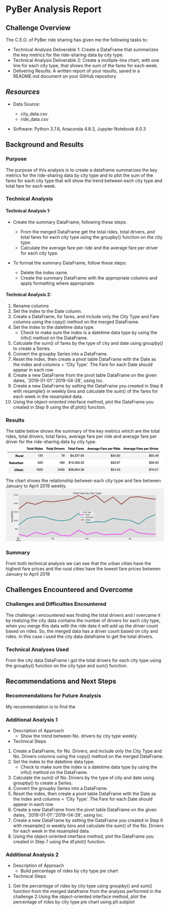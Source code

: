 # PyBer Analysis Report

## Challenge Overview
The C.E.O. of PyBer ride sharing has given me the following tasks to:

 * Technical Analysis Deliverable 1: Create a DataFrame that summarizes the key metrics for the ride-sharing data by city type.
 * Technical Analysis Deliverable 2: Create a multiple-line chart, with one line for each city type, that shows the sum of the fares for each week.
 * Delivering Results: A written report of your results, saved in a README.md document on your GitHub repository

## *Resources*

  * Data Source:
     * city_data.csv
     * ride_data.csv
  
  * Software: Python 3.7.6, Anaconda 4.8.3, Jupyter Notebook 6.0.3

## Background and Results

### Purpose
The purpose of this analysis is to create a dataframe summarizes the key metrics for the ride-sharing data by city type and to plot the sum of the fares for each city type that will show the trend between each city type and total fare for each week.


### Technical Analysis

#### Technical Analysis 1:
* Create the summary DataFrame, following these steps:
  * From the merged DataFrame get the total rides, total drivers, and total fares for each city type using the groupby() function on the city type.
  * Calculate the average fare per ride and the average fare per driver for each city type.

* To format the summary DataFrame, follow these steps:
  * Delete the index name.
  * Create the summary DataFrame with the appropriate columns and apply formatting where appropriate.
 
#### Technical Analysis 2:
1. Rename columns 
2. Set the index to the Date column.
3. Create a  DataFrame, for fares, and include only the City Type and Fare columns using the copy() method on the merged DataFrame.
4. Set the index to the datetime data type.
    * Check to make sure the index is a datetime data type by using the info() method on the DataFrame.
5. Calculate the sum() of fares by the type of city and date using groupby() to create a Series.
6. Convert the groupby Series into a DataFrame.
7. Reset the index, then create a pivot table DataFrame with the Date as the index and columns = 'City Type'. The Fare for each Date should appear in each row.
8. Create a new DataFrame from the pivot table DataFrame on the given dates, '2019-01-01':'2019-04-28', using loc.
9. Create a new DataFrame by setting the DataFrame you created in Step 8 with resample() in weekly bins and calculate the sum() of the fares for each week in the resampled data.
10. Using the object-oriented interface method, plot the DataFrame you created in Step 9 using the df.plot() function.
### Results

The table below shows the summary of the key metrics which are the total rides, total drivers, total fares, average fare per ride and average fare per driver for the ride-sharing data by city type.
![Pyber Summary Table](https://github.com/soijebor/PyBer_Analysis/blob/master/Analysis/pyber_summary_data.png)
The chart shows the relationship between each city type and fare between January to April 2019 weekly.
![Multiple line chart of the dataframe](https://github.com/soijebor/PyBer_Analysis/blob/master/Analysis/Fig8.png)

### Summary
From both technical analysis we can see that the urban cities have the highest fare prices and the rural cities have the lowest fare prices between January to April 2019

## Challenges Encountered and Overcome

### Challenges and Difficulties Encountered
The challenge i encountered was finding the total drivers and i overcame it by realizing the city data contains the number of drivers for each city type, when you merge this data with the ride data it will add up the driver count based on rides. So, the merged data has a driver count based on city and rides. In this case i used the city data dataframe to get the total drivers.

### Technical Analyses Used
 From the city data DataFrame i got the total drivers for each city type using the groupby() function on the city type and sum() function.
 
## Recommendations and Next Steps

### Recommendations for Future Analysis
My recommendation is to find the
### Additional Analysis 1

* Description of Approach
  * Show the trend between No. drivers by city type weekly
* Technical Steps
1. Create a  DataFrame, for No. Drivers, and include only the City Type and No. Drivers columns using the copy() method on the merged DataFrame.
2. Set the index to the datetime data type.
    * Check to make sure the index is a datetime data type by using the info() method on the DataFrame.
3. Calculate the sum() of No. Drivers by the type of city and date using groupby() to create a Series.
4. Convert the groupby Series into a DataFrame.
5. Reset the index, then create a pivot table DataFrame with the Date as the index and columns = 'City Type'. The Fare for each Date should appear in each row.
6. Create a new DataFrame from the pivot table DataFrame on the given dates, '2019-01-01':'2019-04-28', using loc.
7. Create a new DataFrame by setting the DataFrame you created in Step 6 with resample() in weekly bins and calculate the sum() of the No. Drivers for each week in the resampled data.
8. Using the object-oriented interface method, plot the DataFrame you created in Step 7 using the df.plot() function.

### Additional Analysis 2

* Description of Approach
  * Build percentage of rides by city type pie chart
* Technical Steps
1. Get the percentage of rides by city type using groupby() and sum() function from the merged dataframe from the analysis performed in the challenge
2.Using the object-oriented interface method, plot the percentage of rides by city type pie chart using plt.subplot 

